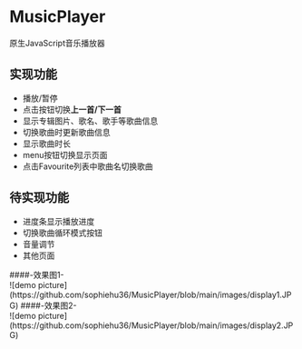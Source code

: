 # MusicPlayer
 原生JavaScript音乐播放器
<h2>实现功能</h2>
<ul>
 <li>播放/暂停</li>
 <li>点击按钮切换<b>上一首/下一首</b></li>
 <li>显示专辑图片、歌名、歌手等歌曲信息</li>
 <li>切换歌曲时更新歌曲信息</li>
 <li>显示歌曲时长</li>
 <li>menu按钮切换显示页面</li>
 <li>点击Favourite列表中歌曲名切换歌曲</li>
</ul>
<h2>待实现功能</h2>
<ul>
 <li>进度条显示播放进度</li>
 <li>切换歌曲循环模式按钮</li>
 <li>音量调节</li>
 <li>其他页面</li>
</ul>
####-效果图1-<br>
![demo picture](https://github.com/sophiehu36/MusicPlayer/blob/main/images/display1.JPG)
####-效果图2-<br>
![demo picture](https://github.com/sophiehu36/MusicPlayer/blob/main/images/display2.JPG)
